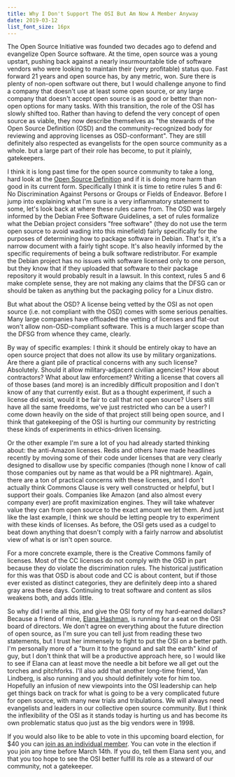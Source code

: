 ```yaml
---
title: Why I Don't Support The OSI But Am Now A Member Anyway
date: 2019-03-12
list_font_size: 16px
---
```

The Open Source Initiative was founded two decades ago to defend and evangelize Open Source software. At the time, open source was a young upstart, pushing back against a nearly insurmountable tide of software vendors who were looking to maintain their (very profitable) status quo. Fast forward 21 years and open source has, by any metric, won. Sure there is plenty of non-open software out there, but I would challenge anyone to find a company that doesn't use at least some open source, or any large company that doesn't accept open source is as good or better than non-open options for many tasks. With this transition, the role of the OSI has slowly shifted too. Rather than having to defend the very concept of open source as viable, they now describe themselves as "the stewards of the Open Source Definition (OSD) and the community-recognized body for reviewing and approving licenses as OSD-conformant". They are still definitely also respected as evangelists for the open source community as a whole. but a large part of their role has become, to put it plainly, gatekeepers.

I think it is long past time for the open source community to take a long, hard look at the [Open Source Definition](https://opensource.org/osd) and if it is doing more harm than good in its current form. Specifically I think it is time to retire rules 5 and 6: No Discrimination Against Persons or Groups or Fields of Endeavor. Before I jump into explaining what I'm sure is a very inflammatory statement to some, let's look back at where these rules came from. The OSD was largely informed by the Debian Free Software Guidelines, a set of rules formalize what the Debian project considers "free software" (they do not use the term open source to avoid wading into this minefield) fairly specifically for the purposes of determining how to package software in Debian. That's it, it's a narrow document with a fairly tight scope. It's also heavily informed by the specific requirements of being a bulk software redistributor. For example the Debian project has no issues with software licensed only to one person, but they know that if they uploaded that software to their package repository it would probably result in a lawsuit. In this context, rules 5 and 6 make complete sense, they are not making any claims that the DFSG can or should be taken as anything but the packaging policy for a Linux distro.

But what about the OSD? A license being vetted by the OSI as not open source (i.e. not compliant with the OSD) comes with some serious penalties. Many large companies have offloaded the vetting of licenses and flat-out won't allow non-OSD-compliant software. This is a much larger scope than the DFSG from whence they came, clearly.

By way of specific examples: I think it should be entirely okay to have an open source project that does not allow its use by military organizations. Are there a giant pile of practical concerns with any such license? Absolutely. Should it allow military-adjacent civilian agencies? How about contractors? What about law enforcement? Writing a license that covers all of those bases (and more) is an incredibly difficult proposition and I don't know of any that currently exist. But as a thought experiment, if such a license did exist, would it be fair to call that not open source? Users still have all the same freedoms, we've just restricted who can be a user? I come down heavily on the side of that project still being open source, and I think that gatekeeping of the OSI is hurting our community by restricting these kinds of experiments in ethics-driven licensing.

Or the other example I'm sure a lot of you had already started thinking about: the anti-Amazon licenses. Redis and others have made headlines recently by moving some of their code under licenses that are very clearly designed to disallow use by specific companies (though none I know of call those companies out by name as that would be a PR nightmare). Again, there are a ton of practical concerns with these licenses, and I don't actually think Commons Clause is very well constructed or helpful, but I support their goals. Companies like Amazon (and also almost every company ever) are profit maximization engines. They will take whatever value they can from open source to the exact amount we let them. And just like the last example, I think we should be letting people try to experiment with these kinds of licenses. As before, the OSI gets used as a cudgel to beat down anything that doesn't comply with a fairly narrow and absolutist view of what is or isn't open source.

For a more concrete example, there is the Creative Commons family of licenses. Most of the CC licenses do not comply with the OSD in part because they do violate the discrimination rules. The historical justification for this was that OSD is about code and CC is about content, but if those ever existed as distinct categories, they are definitely deep into a shared gray area these days. Continuing to treat software and content as silos weakens both, and adds little.

So why did I write all this, and give the OSI forty of my hard-earned dollars? Because a friend of mine, [Elana Hashman](https://wiki.opensource.org/bin/Main/OSI+Board+of+Directors/Board+Member+Elections/Hashman2019), is running for a seat on the OSI board of directors. We don't agree on everything about the future direction of open source, as I'm sure you can tell just from reading these two statements, but I trust her immensely to fight to put the OSI on a better path. I'm personally more of a "burn it to the ground and salt the earth" kind of guy, but I don't think that will be a productive approach here, so I would like to see if Elana can at least move the needle a bit before we all get out the torches and pitchforks. I'll also add that another long-time friend, Van Lindberg, is also running and you should definitely vote for him too. Hopefully an infusion of new viewpoints into the OSI leadership can help get things back on track for what is going to be a very complicated future for open source, with many new trials and tribulations. We will always need evangelists and leaders in our collective open source community. But I think the inflexibility of the OSI as it stands today is hurting us and has become its own problematic status quo just as the big vendors were in 1998.

If you would also like to be able to vote in this upcoming board election, for $40 you can [join as an individual member](https://opensource.org/civicrm/contribute/transact?reset=1&id=1). You can vote in the election if you join any time before March 14th. If you do, tell them Elana sent you, and that you too hope to see the OSI better fulfill its role as a steward of our community, not a gatekeeper.
